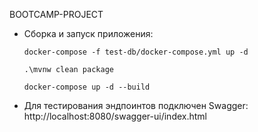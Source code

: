   BOOTCAMP-PROJECT
  
- Сборка и запуск приложения:

      docker-compose -f test-db/docker-compose.yml up -d

      .\mvnw clean package

      docker-compose up -d --build

- Для тестирования эндпоинтов подключен Swagger: http://localhost:8080/swagger-ui/index.html